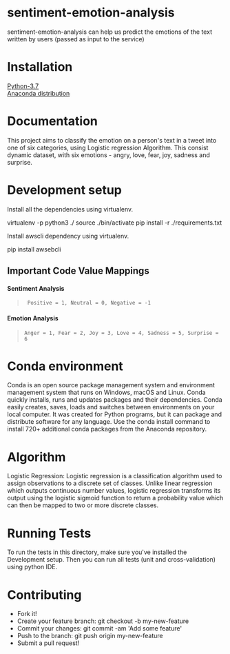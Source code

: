 # sentiment-emotion-analysis #
sentiment-emotion-analysis can help us predict the emotions of the text written by users (passed as input to the service)

# Installation #
<a href="https://www.python.org/downloads/">Python-3.7 </a><br/>
 <a href="https://www.anaconda.com/distribution">Anaconda distribution</a>

# Documentation #
This project aims to classify the emotion on a person's text in a tweet into one of six categories, using Logistic regression Algorithm. This consist dynamic dataset, with six emotions - angry, love, fear, joy, sadness and surprise.

# Development setup #
Install all the dependencies using virtualenv.

virtualenv -p python3 ./
source ./bin/activate
pip install -r ./requirements.txt

Install awscli dependency using virtualenv.

pip install awsebcli

## Important Code Value Mappings
#### Sentiment Analysis
> ``` Positive = 1, Neutral = 0, Negative = -1```
#### Emotion Analysis
> ``` Anger = 1, Fear = 2, Joy = 3, Love = 4, Sadness = 5, Surprise = 6 ```

# Conda environment #
Conda is an open source package management system and environment management system that runs on Windows, macOS and Linux. Conda quickly installs, runs and updates packages and their dependencies. Conda easily creates, saves, loads and switches between environments on your local computer. It was created for Python programs, but it can package and distribute software for any language.
Use the conda install command to install 720+ additional conda packages from the Anaconda repository.

# Algorithm #
Logistic Regression:
Logistic regression is a classification algorithm used to assign observations to a discrete set of classes. Unlike linear regression which outputs continuous number values, logistic regression transforms its output using the logistic sigmoid function to return a probability value which can then be mapped to two or more discrete classes.

# Running Tests #
To run the tests in this directory, make sure you've installed the Development setup.
Then you can run all tests (unit and cross-validation) using python IDE.

# Contributing #
 * Fork it!
 * Create your feature branch: git checkout -b my-new-feature
 * Commit your changes: git commit -am 'Add some feature'
 * Push to the branch: git push origin my-new-feature
 * Submit a pull request!
